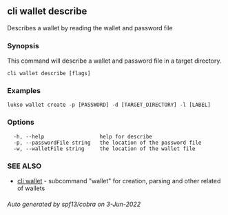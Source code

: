 ## cli wallet describe

Describes a wallet by reading the wallet and  password file 

### Synopsis

This command will describe a wallet and password file in a target directory.

```
cli wallet describe [flags]
```

### Examples

```
lukso wallet create -p [PASSWORD] -d [TARGET_DIRECTORY] -l [LABEL]
```

### Options

```
  -h, --help                  help for describe
  -p, --passwordFile string   the location of the password file
  -w, --walletFile string     the location of the wallet file
```

### SEE ALSO

* [cli wallet](cli_wallet.md)	 - subcommand "wallet" for creation, parsing and other related of wallets

###### Auto generated by spf13/cobra on 3-Jun-2022

